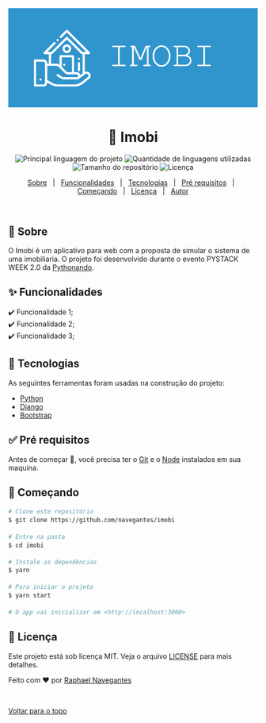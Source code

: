 <div align="center" id="top"> 
  <img src="./public/logo.png" alt="Imobi" />

<!-- &#xa0; -->

  <!-- <a href="https://imobi.netlify.com">Demo</a> -->
</div>

<h1 align="center">🏡 Imobi</h1>

<p align="center">
  <img alt="Principal linguagem do projeto" src="https://img.shields.io/github/languages/top/navegantes/imobi?color=56BEB8">

  <img alt="Quantidade de linguagens utilizadas" src="https://img.shields.io/github/languages/count/navegantes/imobi?color=56BEB8">

  <img alt="Tamanho do repositório" src="https://img.shields.io/github/repo-size/navegantes/imobi?color=56BEB8">

  <img alt="Licença" src="https://img.shields.io/github/license/navegantes/imobi?color=56BEB8">

  <!-- <img alt="Github issues" src="https://img.shields.io/github/issues/navegantes/imobi?color=56BEB8" /> -->

  <!-- <img alt="Github forks" src="https://img.shields.io/github/forks/navegantes/imobi?color=56BEB8" /> -->

  <!-- <img alt="Github stars" src="https://img.shields.io/github/stars/navegantes/imobi?color=56BEB8" /> -->
</p>

<!-- Status -->

<!-- <h4 align="center"> 
	🚧  Imobi 🚀 Em construção...  🚧
</h4> 

<hr> -->

<p align="center">
  <a href="#dart-sobre">Sobre</a> &#xa0; | &#xa0; 
  <a href="#sparkles-funcionalidades">Funcionalidades</a> &#xa0; | &#xa0;
  <a href="#rocket-tecnologias">Tecnologias</a> &#xa0; | &#xa0;
  <a href="#white_check_mark-pré-requisitos">Pré requisitos</a> &#xa0; | &#xa0;
  <a href="#checkered_flag-começando">Começando</a> &#xa0; | &#xa0;
  <a href="#memo-licença">Licença</a> &#xa0; | &#xa0;
  <a href="https://github.com/navegantes" target="_blank">Autor</a>
</p>

<br>

## 🎯 Sobre

O Imobi é um aplicativo para web com a proposta de simular o sistema de uma imobiliaria.
O projeto foi desenvolvido durante o evento PYSTACK WEEK 2.0 da [Pythonando](https://pythonando.com.br).

## ✨ Funcionalidades

✔️ Funcionalidade 1;\
✔️ Funcionalidade 2;\
✔️ Funcionalidade 3;

## 🚀 Tecnologias

As seguintes ferramentas foram usadas na construção do projeto:

- [Python](https://www.python.org/)
- [Django](https://nodejs.org/en/)
- [Bootstrap](https://getbootstrap.com/)

## ✅ Pré requisitos

Antes de começar :checkered_flag:, você precisa ter o [Git](https://git-scm.com) e o [Node](https://nodejs.org/en/) instalados em sua maquina.

## 🏁 Começando

```bash
# Clone este repositório
$ git clone https://github.com/navegantes/imobi

# Entre na pasta
$ cd imobi

# Instale as dependências
$ yarn

# Para iniciar o projeto
$ yarn start

# O app vai inicializar em <http://localhost:3000>
```

## 📝 Licença

Este projeto está sob licença MIT. Veja o arquivo [LICENSE](LICENSE.md) para mais detalhes.


Feito com :heart: por <a href="https://github.com/navegantes" target="_blank">Raphael Navegantes</a>

&#xa0;

<a href="#top">Voltar para o topo</a>

